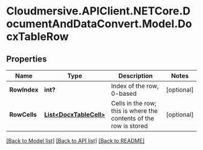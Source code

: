 # Cloudmersive.APIClient.NETCore.DocumentAndDataConvert.Model.DocxTableRow
## Properties

Name | Type | Description | Notes
------------ | ------------- | ------------- | -------------
**RowIndex** | **int?** | Index of the row, 0-based | [optional] 
**RowCells** | [**List&lt;DocxTableCell&gt;**](DocxTableCell.md) | Cells in the row; this is where the contents of the row is stored | [optional] 

[[Back to Model list]](../README.md#documentation-for-models) [[Back to API list]](../README.md#documentation-for-api-endpoints) [[Back to README]](../README.md)

